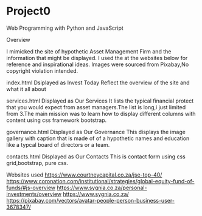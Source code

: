 # Project0


Web Programming with Python and JavaScript



Overview

I mimicked the site of hypothetic Asset Management Firm and the information that might be displayed.
I used the at the websites below for reference and inspirational ideas.
Images were sourced from Pixabay,No copyright violation intended.

index.html
Dsiplayed as Invest Today
Reflect the overview of the site and what it all about

services.html
Displayed as Our Services
It lists the typical financial protect that you would expect from asset managers.The list is long,i just limited from 3.The main mission was to learn how to display different columns with content using css framework bootstrap.

governance.html
Displayed as Our Governance
This displays the image gallery with caption that is made of of a hypothetic names and education like a typcal board of directors or a team.

contacts.html
Displayed as Our Contacts
This is contact form using css grid,bootstrap, pure css.

Websites used
https://www.courtneycapital.co.za/jse-top-40/
https://www.coronation.com/institutional/strategies/global-equity-fund-of-funds/#js-overview
https://www.sygnia.co.za/personal-investments/overview
https://www.sygnia.co.za/
https://pixabay.com/vectors/avatar-people-person-business-user-3678347/

